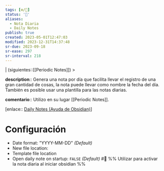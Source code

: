 ```yaml
---
tags: [⚙️/🔌]
status: '🔳'
aliases:
  - Nota Diaria
  - Daily Notes
publish: true
created: 2023-05-01T12:47:03
modified: 2023-12-31T14:37:48
sr-due: 2023-09-18
sr-ease: 297
sr-interval: 218
---
```


| (siguientes::[[Periodic Notes]]) >

**description**:: Genera una nota por día que facilita llevar el registro de una gran cantidad de cosas, la nota puede llevar como nombre la fecha del día. También es posible usar una plantilla para las notas diarias.

**comentario**:: Utilizo en su lugar [[Periodic Notes]].

[enlace:: [Daily Notes (Ayuda de Obsidian)](https://help.obsidian.md/Plugins/Daily+notes)]

# Configuración

- Date format: "YYYY-MM-DD" *(Default)*
- New file location:
- Template file location
- Open daily note on startup: `FALSE` *(Default)* #🔔 %% Utilizar para activar la nota diaria al iniciar obsidian %%
